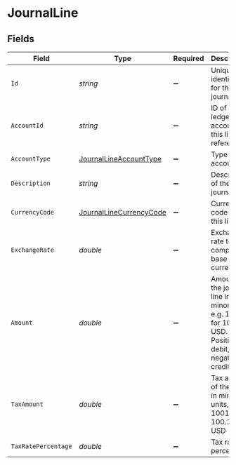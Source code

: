 # JournalLine


## Fields

| Field                                                                                                         | Type                                                                                                          | Required                                                                                                      | Description                                                                                                   | Example                                                                                                       |
| ------------------------------------------------------------------------------------------------------------- | ------------------------------------------------------------------------------------------------------------- | ------------------------------------------------------------------------------------------------------------- | ------------------------------------------------------------------------------------------------------------- | ------------------------------------------------------------------------------------------------------------- |
| `Id`                                                                                                          | *string*                                                                                                      | :heavy_minus_sign:                                                                                            | Unique identifier for the journal line                                                                        | line_123456789                                                                                                |
| `AccountId`                                                                                                   | *string*                                                                                                      | :heavy_minus_sign:                                                                                            | ID of the ledger account this line references                                                                 | acc_123456789                                                                                                 |
| `AccountType`                                                                                                 | [JournalLineAccountType](../../Models/Components/JournalLineAccountType.md)                                   | :heavy_minus_sign:                                                                                            | Type of the account                                                                                           |                                                                                                               |
| `Description`                                                                                                 | *string*                                                                                                      | :heavy_minus_sign:                                                                                            | Description of the journal line                                                                               | Payment for office supplies                                                                                   |
| `CurrencyCode`                                                                                                | [JournalLineCurrencyCode](../../Models/Components/JournalLineCurrencyCode.md)                                 | :heavy_minus_sign:                                                                                            | Currency code for this line                                                                                   |                                                                                                               |
| `ExchangeRate`                                                                                                | *double*                                                                                                      | :heavy_minus_sign:                                                                                            | Exchange rate to company base currency                                                                        | 1                                                                                                             |
| `Amount`                                                                                                      | *double*                                                                                                      | :heavy_minus_sign:                                                                                            | Amount of the journal line in minor units, e.g. 10010 for 100.10 USD. Positive for debit, negative for credit | 10010                                                                                                         |
| `TaxAmount`                                                                                                   | *double*                                                                                                      | :heavy_minus_sign:                                                                                            | Tax amount of the line in minor units, e.g. 10010 for 100.10 USD                                              | 2002                                                                                                          |
| `TaxRatePercentage`                                                                                           | *double*                                                                                                      | :heavy_minus_sign:                                                                                            | Tax rate percentage                                                                                           | 15                                                                                                            |